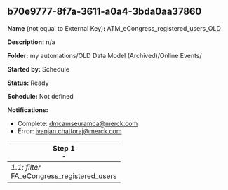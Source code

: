 ## b70e9777-8f7a-3611-a0a4-3bda0aa37860

**Name** (not equal to External Key)**:** ATM_eCongress_registered_users_OLD

**Description:** n/a

**Folder:** my automations/OLD Data Model (Archived)/Online Events/

**Started by:** Schedule

**Status:** Ready

**Schedule:** Not defined

**Notifications:**

* Complete: dmcamseuramca@merck.com
* Error: ivanjan.chattoraj@merck.com

| Step 1<br>_<small>-</small>_ |
| --- |
| _1.1: filter_<br>FA_eCongress_registered_users |
